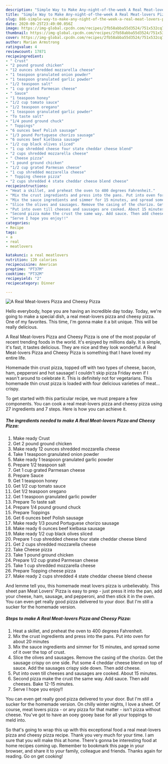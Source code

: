 ```yaml
---
description: "Simple Way to Make Any-night-of-the-week A Real Meat-lovers Pizza and Cheesy Pizza"
title: "Simple Way to Make Any-night-of-the-week A Real Meat-lovers Pizza and Cheesy Pizza"
slug: 886-simple-way-to-make-any-night-of-the-week-a-real-meat-lovers-pizza-and-cheesy-pizza
date: 2020-09-25T23:49:00.056Z
image: https://img-global.cpcdn.com/recipes/2fb58abba55d3524/751x532cq70/a-real-meat-lovers-pizza-and-cheesy-pizza-recipe-main-photo.jpg
thumbnail: https://img-global.cpcdn.com/recipes/2fb58abba55d3524/751x532cq70/a-real-meat-lovers-pizza-and-cheesy-pizza-recipe-main-photo.jpg
cover: https://img-global.cpcdn.com/recipes/2fb58abba55d3524/751x532cq70/a-real-meat-lovers-pizza-and-cheesy-pizza-recipe-main-photo.jpg
author: Marian Armstrong
ratingvalue: 4
reviewcount: 17871
recipeingredient:
- " Crust"
- "2 pound ground chicken"
- "12 ounces shredded mozzarella cheese"
- "1 teaspoon granulated onion powder"
- "1 teaspoon granulated garlic powder"
- "1/2 teaspoon salt"
- "1 cup grated Parmesan cheese"
- " Sauce"
- "1 teaspoon honey"
- "1/2 cup tomato sauce"
- "1/2 teaspoon oregano"
- "1 teaspoon granulated garlic powder"
- "To taste salt"
- "1/4 pound ground chuck"
- " Toppings"
- "6 ounces beef Polish sausage"
- "1/3 pound Portuguese chorizo sausage"
- "6 ounces beef kielbasa sausage"
- "1/2 cup black olives sliced"
- "1 cup shredded cheese four state cheddar cheese blend"
- "2 cups shredded mozzarella cheese"
- " Cheese pizza"
- "1 pound ground chicken"
- "1/2 cup grated Parmesan cheese"
- "1 cup shredded mozzarella cheese"
- " Topping cheese pizza"
- "2 cups shredded 4 state cheddar cheese blend cheese"
recipeinstructions:
- "Heat a skillet, and preheat the oven to 400 degrees Fahrenheit."
- "Mix the crust ingredients and press into the pans. Put into oven for about 20 minutes"
- "Mix the sauce ingredients and simmer for 15 minutes, and spread some of it over the top of crust."
- "Slice the olives and sausages. Remove the casing of the chorizo. Get the sausage crispy on one side. Put some 4 cheddar cheese blend on top of sauce. Add the sausages crispy side down. Then add cheese."
- "Put into oven till cheeses and sausages are cooked. About 15 minutes."
- "Second pizza make the crust the same way. Add sauce. Then add cheeses. Bake 12-15 minutes."
- "Serve I hope you enjoy!!"
categories:
- Recipe
tags:
- a
- real
- meatlovers

katakunci: a real meatlovers 
nutrition: 120 calories
recipecuisine: American
preptime: "PT37M"
cooktime: "PT32M"
recipeyield: "2"
recipecategory: Dinner

---
```



![A Real Meat-lovers Pizza and Cheesy Pizza](https://img-global.cpcdn.com/recipes/2fb58abba55d3524/751x532cq70/a-real-meat-lovers-pizza-and-cheesy-pizza-recipe-main-photo.jpg)

Hello everybody, hope you are having an incredible day today. Today, we're going to make a special dish, a real meat-lovers pizza and cheesy pizza. One of my favorites. This time, I'm gonna make it a bit unique. This will be really delicious.

A Real Meat-lovers Pizza and Cheesy Pizza is one of the most popular of recent trending foods in the world. It's enjoyed by millions daily. It is simple, it's fast, it tastes delicious. They are nice and they look wonderful. A Real Meat-lovers Pizza and Cheesy Pizza is something that I have loved my entire life.

Homemade thin crust pizza, topped off with two types of cheese, bacon, ham, pepperoni and hot sausage! I couldn&#39;t skip pizza Friday even if I wasn&#39;t around to celebrate it. This is definitely not for vegetarians. This homemade thin crust pizza is loaded with four delicious varieties of meat… crispy.


To get started with this particular recipe, we must prepare a few components. You can cook a real meat-lovers pizza and cheesy pizza using 27 ingredients and 7 steps. Here is how you can achieve it.

<!--inarticleads1-->

##### The ingredients needed to make A Real Meat-lovers Pizza and Cheesy Pizza:

1. Make ready  Crust
1. Get 2 pound ground chicken
1. Make ready 12 ounces shredded mozzarella cheese
1. Take 1 teaspoon granulated onion powder
1. Make ready 1 teaspoon granulated garlic powder
1. Prepare 1/2 teaspoon salt
1. Get 1 cup grated Parmesan cheese
1. Prepare  Sauce
1. Get 1 teaspoon honey
1. Get 1/2 cup tomato sauce
1. Get 1/2 teaspoon oregano
1. Get 1 teaspoon granulated garlic powder
1. Prepare To taste salt
1. Prepare 1/4 pound ground chuck
1. Prepare  Toppings
1. Get 6 ounces beef Polish sausage
1. Make ready 1/3 pound Portuguese chorizo sausage
1. Make ready 6 ounces beef kielbasa sausage
1. Make ready 1/2 cup black olives sliced
1. Prepare 1 cup shredded cheese four state cheddar cheese blend
1. Get 2 cups shredded mozzarella cheese
1. Take  Cheese pizza
1. Take 1 pound ground chicken
1. Prepare 1/2 cup grated Parmesan cheese
1. Take 1 cup shredded mozzarella cheese
1. Prepare  Topping cheese pizza
1. Make ready 2 cups shredded 4 state cheddar cheese blend cheese


And lemme tell you, this homemade meat lovers pizza is unbelievably. This sheet pan Meat Lovers&#39; Pizza is easy to prep - just press it into the pan, add your cheese, ham, sausage, and pepperoni, and then stick it in the oven. You can even get really good pizza delivered to your door. But I&#39;m still a sucker for the homemade version. 

<!--inarticleads2-->

##### Steps to make A Real Meat-lovers Pizza and Cheesy Pizza:

1. Heat a skillet, and preheat the oven to 400 degrees Fahrenheit.
1. Mix the crust ingredients and press into the pans. Put into oven for about 20 minutes
1. Mix the sauce ingredients and simmer for 15 minutes, and spread some of it over the top of crust.
1. Slice the olives and sausages. Remove the casing of the chorizo. Get the sausage crispy on one side. Put some 4 cheddar cheese blend on top of sauce. Add the sausages crispy side down. Then add cheese.
1. Put into oven till cheeses and sausages are cooked. About 15 minutes.
1. Second pizza make the crust the same way. Add sauce. Then add cheeses. Bake 12-15 minutes.
1. Serve I hope you enjoy!!


You can even get really good pizza delivered to your door. But I&#39;m still a sucker for the homemade version. On chilly winter nights, I love a sheet. Of course, meat lovers pizza - or any pizza for that matter - isn&#39;t pizza without cheese. You&#39;ve got to have an ooey gooey base for all your toppings to meld into. 

So that's going to wrap this up with this exceptional food a real meat-lovers pizza and cheesy pizza recipe. Thank you very much for your time. I am sure that you will make this at home. There's gonna be interesting food at home recipes coming up. Remember to bookmark this page in your browser, and share it to your family, colleague and friends. Thanks again for reading. Go on get cooking!
